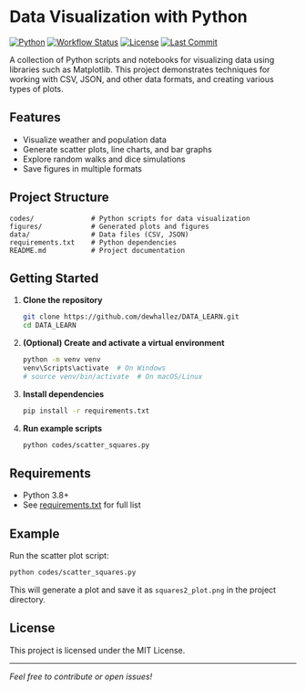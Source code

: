 # Data Visualization with Python

[![Python](https://img.shields.io/badge/python-3.8%2B-blue.svg)](https://www.python.org/)
[![Workflow Status](https://github.com/dewhallez/DATA_LEARN/actions/workflows/python-app.yml/badge.svg)](https://github.com/dewhallez/DATA_LEARN/actions)
[![License](https://img.shields.io/badge/license-MIT-green.svg)](LICENSE)
[![Last Commit](https://img.shields.io/github/last-commit/dewhallez/DATA_LEARN.svg)](https://github.com/dewhallez/DATA_LEARN/commits/main)

A collection of Python scripts and notebooks for visualizing data using libraries such as Matplotlib. This project demonstrates techniques for working with CSV, JSON, and other data formats, and creating various types of plots.

## Features

- Visualize weather and population data
- Generate scatter plots, line charts, and bar graphs
- Explore random walks and dice simulations
- Save figures in multiple formats

## Project Structure

```
codes/              # Python scripts for data visualization
figures/            # Generated plots and figures
data/               # Data files (CSV, JSON)
requirements.txt    # Python dependencies
README.md           # Project documentation
```

## Getting Started

1. **Clone the repository**
   ```sh
   git clone https://github.com/dewhallez/DATA_LEARN.git
   cd DATA_LEARN
   ```

2. **(Optional) Create and activate a virtual environment**
   ```sh
   python -m venv venv
   venv\Scripts\activate  # On Windows
   # source venv/bin/activate  # On macOS/Linux
   ```

3. **Install dependencies**
   ```sh
   pip install -r requirements.txt
   ```

4. **Run example scripts**
   ```sh
   python codes/scatter_squares.py
   ```

## Requirements

- Python 3.8+
- See [requirements.txt](requirements.txt) for full list

## Example

Run the scatter plot script:

```sh
python codes/scatter_squares.py
```

This will generate a plot and save it as `squares2_plot.png` in the project directory.

## License

This project is licensed under the MIT License.

---

*Feel free to contribute or open issues!*
